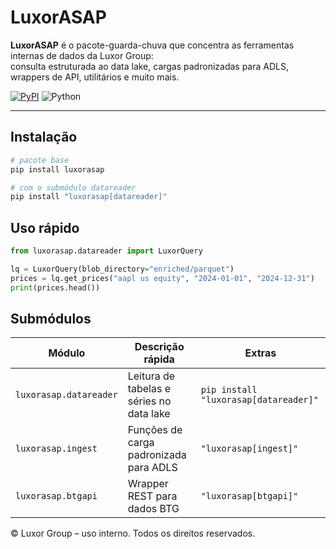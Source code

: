 # LuxorASAP

**LuxorASAP** é o pacote-guarda-chuva que concentra as ferramentas internas de dados da Luxor Group:  
consulta estruturada ao data lake, cargas padronizadas para ADLS, wrappers de API, utilitários e muito mais.

[![PyPI](https://img.shields.io/pypi/v/luxorasap.svg)](https://pypi.org/project/luxorasap/)
![Python](https://img.shields.io/pypi/pyversions/luxorasap)

---

## Instalação

```bash
# pacote base
pip install luxorasap

# com o submódulo datareader
pip install "luxorasap[datareader]"
```
## Uso rápido
```python
from luxorasap.datareader import LuxorQuery

lq = LuxorQuery(blob_directory="enriched/parquet")
prices = lq.get_prices("aapl us equity", "2024-01-01", "2024-12-31")
print(prices.head())
```
## Submódulos
| Módulo                 | Descrição rápida                         | Extras                                |
| ---------------------- | ---------------------------------------- | ------------------------------------- |
| `luxorasap.datareader` | Leitura de tabelas e séries no data lake | `pip install "luxorasap[datareader]"` |
| `luxorasap.ingest`     | Funções de carga padronizada para ADLS   | `"luxorasap[ingest]"`                 |
| `luxorasap.btgapi`     | Wrapper REST para dados BTG              | `"luxorasap[btgapi]"`                 |

© Luxor Group – uso interno. Todos os direitos reservados.
